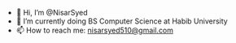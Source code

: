 - 👋 Hi, I’m @NisarSyed
- 🌱 I’m currently doing BS Computer Science at Habib University 
- 📫 How to reach me: nisarsyed510@gmail.com
